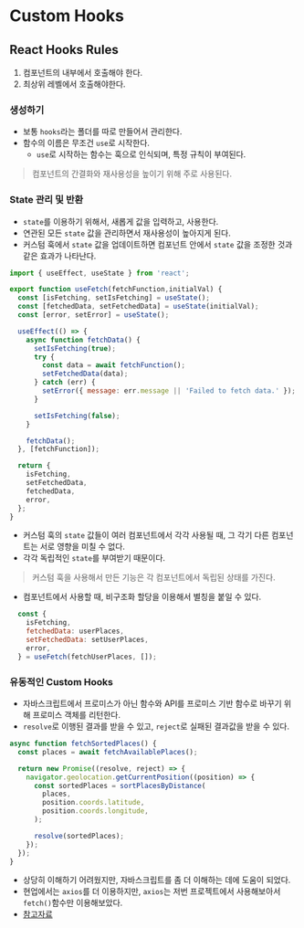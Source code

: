 # Custom Hooks

## React Hooks Rules

1. 컴포넌트의 내부에서 호출해야 한다.
2. 최상위 레벨에서 호출해야한다.

### 생성하기

- 보통 `hooks`라는 폴더를 따로 만들어서 관리한다.
- 함수의 이름은 무조건 `use`로 시작한다.
  - `use`로 시작하는 함수는 훅으로 인식되며, 특정 규칙이 부여된다.

> 컴포넌트의 간결화와 재사용성을 높이기 위해 주로 사용된다.

### State 관리 및 반환

- `state`를 이용하기 위해서, 새롭게 값을 입력하고, 사용한다.
- 연관된 모든 `state` 값을 관리하면서 재사용성이 높아지게 된다.
- 커스텀 훅에서 `state` 값을 업데이트하면 컴포넌트 안에서 `state` 값을 조정한 것과 같은 효과가 나타난다.


```javascript
import { useEffect, useState } from 'react';

export function useFetch(fetchFunction,initialVal) {
  const [isFetching, setIsFetching] = useState();
  const [fetchedData, setFetchedData] = useState(initialVal);
  const [error, setError] = useState();

  useEffect(() => {
    async function fetchData() {
      setIsFetching(true);
      try {
        const data = await fetchFunction();
        setFetchedData(data);
      } catch (err) {
        setError({ message: err.message || 'Failed to fetch data.' });
      }

      setIsFetching(false);
    }

    fetchData();
  }, [fetchFunction]);

  return {
    isFetching,
    setFetchedData,
    fetchedData,
    error,
  };
}
```

- 커스텀 훅의 `state` 값들이 여러 컴포넌트에서 각각 사용될 때, 그 각기 다른 컴포넌트는 서로 영향을 미칠 수 없다.
- 각각 독립적인 `state`를 부여받기 때문이다.

>  커스텀 훅을 사용해서 만든 기능은 각 컴포넌트에서 독립된 상태를 가진다. 

- 컴포넌트에서 사용할 때, 비구조화 할당을 이용해서 별칭을 붙일 수 있다.

```javascript
  const {
    isFetching,
    fetchedData: userPlaces,
    setFetchedData: setUserPlaces,
    error,
  } = useFetch(fetchUserPlaces, []);
```

### 유동적인 Custom Hooks

- 자바스크립트에서 프로미스가 아닌 함수와 API를 프로미스 기반 함수로 바꾸기 위해 프로미스 객체를 리턴한다.
- `resolve`로 이행된 결과를 받을 수 있고, `reject`로 실패된 결과값을 받을 수 있다.

```javascript
async function fetchSortedPlaces() {
  const places = await fetchAvailablePlaces();

  return new Promise((resolve, reject) => {
    navigator.geolocation.getCurrentPosition((position) => {
      const sortedPlaces = sortPlacesByDistance(
        places,
        position.coords.latitude,
        position.coords.longitude,
      );

      resolve(sortedPlaces);
    });
  });
}
```

- 상당히 이해하기 어려웠지만, 자바스크립트를 좀 더 이해하는 데에 도움이 되었다.
- 현업에서는 `axios`를 더 이용하지만, `axios`는 저번 프로젝트에서 사용해보아서 `fetch()`함수만 이용해보았다.
- [참고자료](https://heytech.tistory.com/245)
